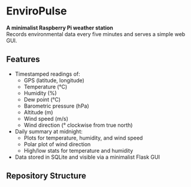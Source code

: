 # EnviroPulse

**A minimalist Raspberry Pi weather station**  
Records environmental data every five minutes and serves a simple web GUI.

## Features
- Timestamped readings of:
  - GPS (latitude, longitude)
  - Temperature (°C)
  - Humidity (%)
  - Dew point (°C)
  - Barometric pressure (hPa)
  - Altitude (m)
  - Wind speed (m/s)
  - Wind direction (° clockwise from true north)
- Daily summary at midnight:
  - Plots for temperature, humidity, and wind speed
  - Polar plot of wind direction
  - High/low stats for temperature and humidity
- Data stored in SQLite and visible via a minimalist Flask GUI

## Repository Structure

